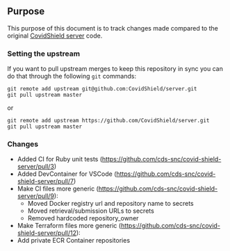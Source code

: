 ## Purpose

This purpose of this document is to track changes made compared to the original [CovidShield server](https://github.com/CovidShield/server) code.

### Setting the upstream

If you want to pull upstream merges to keep this repository in sync you can do that through the following `git` commands:

```
git remote add upstream git@github.com:CovidShield/server.git
git pull upstream master
```

or


```
git remote add upstream https://github.com/CovidShield/server.git
git pull upstream master
```

### Changes

- Added CI for Ruby unit tests (https://github.com/cds-snc/covid-shield-server/pull/3)
- Added DevContainer for VSCode (https://github.com/cds-snc/covid-shield-server/pull/7)
- Make CI files more generic (https://github.com/cds-snc/covid-shield-server/pull/9):
  - Moved Docker registry url and repository name to secrets
  - Moved retrieval/submission URLs to secrets
  - Removed hardcoded repository_owner
- Make Terraform files more generic (https://github.com/cds-snc/covid-shield-server/pull/12):
- Add private ECR Container repositories
